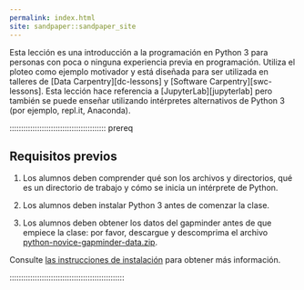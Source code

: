 ```yaml
---
permalink: index.html
site: sandpaper::sandpaper_site
---
```



Esta lección es una introducción a la programación en Python 3 para personas con poca o
ninguna experiencia previa en programación. Utiliza el ploteo como ejemplo motivador y
está diseñada para ser utilizada en talleres de [Data Carpentry][dc-lessons] y [Software
Carpentry][swc-lessons]. Esta lección hace referencia a [JupyterLab][jupyterlab] pero
también se puede enseñar utilizando intérpretes alternativos de Python 3 (por ejemplo,
repl.it, Anaconda).

:::::::::::::::::::::::::::::::::::::::::: prereq

## Requisitos previos

1. Los alumnos deben comprender qué son los archivos y directorios, qué es un directorio
   de trabajo y cómo se inicia un intérprete de Python.

2. Los alumnos deben instalar Python 3 antes de comenzar la clase.

3. Los alumnos deben obtener los datos del gapminder antes de que empiece la clase: por
   favor, descargue y descomprima el archivo
   [python-novice-gapminder-data.zip](episodes/files/python-novice-gapminder-data.zip).

Consulte [las instrucciones de instalación](learners/setup.md) para obtener más
información.

::::::::::::::::::::::::::::::::::::::::::::::::::



